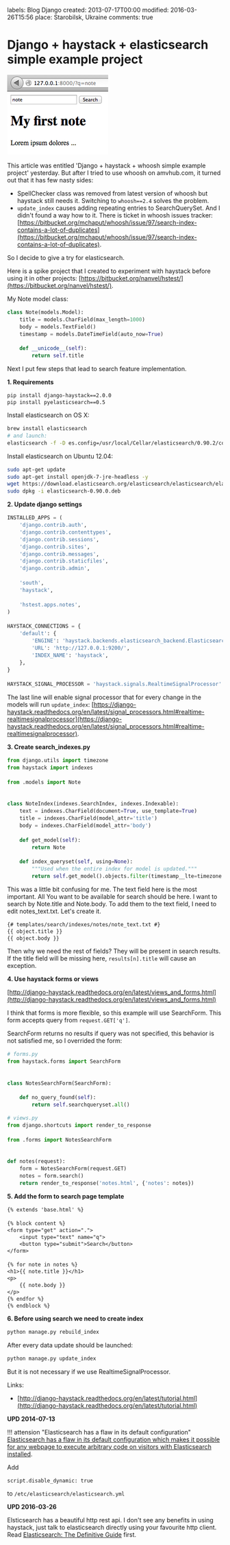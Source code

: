 labels: Blog
        Django
created: 2013-07-17T00:00
modified: 2016-03-26T15:56
place: Starobilsk, Ukraine
comments: true

# Django + haystack + elasticsearch simple example project

![Search with haystack](search_example.png)

This article was entitled 'Django + haystack + whoosh simple example project' yesterday. But after I tried to use whoosh on amvhub.com, it turned out that it has few nasty sides:

- SpellChecker class was removed from latest version of whoosh but haystack still needs it. Switching to ```whoosh==2.4``` solves the problem.
- ```update_index``` causes adding repeating entries to SearchQuerySet. And I didn't found a way how to it. There is ticket in whoosh issues tracker: [https://bitbucket.org/mchaput/whoosh/issue/97/search-index-contains-a-lot-of-duplicates](https://bitbucket.org/mchaput/whoosh/issue/97/search-index-contains-a-lot-of-duplicates).

So I decide to give a try for elasticsearch.

Here is a spike project that I created to experiment with haystack before using it in other projects: [https://bitbucket.org/nanvel/hstest/](https://bitbucket.org/nanvel/hstest/).

My Note model class:
```python
class Note(models.Model):
    title = models.CharField(max_length=1000)
    body = models.TextField()
    timestamp = models.DateTimeField(auto_now=True)

    def __unicode__(self):
        return self.title
```

Next I put few steps that lead to search feature implementation.

**1. Requirements**

```text
pip install django-haystack==2.0.0
pip install pyelasticsearch==0.5
```

Install elasticsearch on OS X:
```bash
brew install elasticsearch
# and launch:
elasticsearch -f -D es.config=/usr/local/Cellar/elasticsearch/0.90.2/config/elasticsearch.yml
```

Install elasticsearch on Ubuntu 12.04:
```bash
sudo apt-get update
sudo apt-get install openjdk-7-jre-headless -y
wget https://download.elasticsearch.org/elasticsearch/elasticsearch/elasticsearch-0.90.0.deb
sudo dpkg -i elasticsearch-0.90.0.deb
```

**2. Update django settings**

```python
INSTALLED_APPS = (
    'django.contrib.auth',
    'django.contrib.contenttypes',
    'django.contrib.sessions',
    'django.contrib.sites',
    'django.contrib.messages',
    'django.contrib.staticfiles',
    'django.contrib.admin',

    'south',
    'haystack',

    'hstest.apps.notes',
)

HAYSTACK_CONNECTIONS = {
    'default': {
        'ENGINE': 'haystack.backends.elasticsearch_backend.ElasticsearchSearchEngine',
        'URL': 'http://127.0.0.1:9200/',
        'INDEX_NAME': 'haystack',
    },
}

HAYSTACK_SIGNAL_PROCESSOR = 'haystack.signals.RealtimeSignalProcessor'
```

The last line will enable signal processor that for every change in the models will run ```update_index```: [https://django-haystack.readthedocs.org/en/latest/signal_processors.html#realtime-realtimesignalprocessor](https://django-haystack.readthedocs.org/en/latest/signal_processors.html#realtime-realtimesignalprocessor).

**3. Create search_indexes.py**

```python
from django.utils import timezone
from haystack import indexes

from .models import Note


class NoteIndex(indexes.SearchIndex, indexes.Indexable):
    text = indexes.CharField(document=True, use_template=True)
    title = indexes.CharField(model_attr='title')
    body = indexes.CharField(model_attr='body')

    def get_model(self):
        return Note

    def index_queryset(self, using=None):
        """Used when the entire index for model is updated."""
        return self.get_model().objects.filter(timestamp__lte=timezone.now())
```

This was a little bit confusing for me. 
The text field here is the most important. All You want to be available for search should be here.
I want to search by Note.title and Note.body. To add them to the text field, I need to edit notes_text.txt.
Let's create it.

```django
{# templates/search/indexes/notes/note_text.txt #}
{{ object.title }}
{{ object.body }}
```

Then why we need the rest of fields? They will be present in search results. If the title field will be missing here, ```results[n].title``` will cause an exception.

**4. Use haystack forms or views**

[http://django-haystack.readthedocs.org/en/latest/views_and_forms.html](http://django-haystack.readthedocs.org/en/latest/views_and_forms.html)

I think that forms is more flexible, so this example will use SearchForm.
This form accepts query from ```request.GET['q']```.

SearchForm returns no results if query was not specified, this behavior is not satisfied me, so I overrided the form:
```python
# forms.py
from haystack.forms import SearchForm


class NotesSearchForm(SearchForm):

    def no_query_found(self):
        return self.searchqueryset.all()
```

```python
# views.py
from django.shortcuts import render_to_response

from .forms import NotesSearchForm


def notes(request):
    form = NotesSearchForm(request.GET)
    notes = form.search()
    return render_to_response('notes.html', {'notes': notes})
```

**5. Add the form to search page template**

```django
{% extends 'base.html' %}

{% block content %}
<form type="get" action=".">
    <input type="text" name="q">
    <button type="submit">Search</button>
</form>

{% for note in notes %}
<h1>{{ note.title }}</h1>
<p>
    {{ note.body }}
</p>
{% endfor %}
{% endblock %}
```

**6. Before using search we need to create index**

```bash
python manage.py rebuild_index
```

After every data update should be launched:
```bash
python manage.py update_index
```

But it is not necessary if we use RealtimeSignalProcessor.

Links:

- [http://django-haystack.readthedocs.org/en/latest/tutorial.html](http://django-haystack.readthedocs.org/en/latest/tutorial.html)

**UPD 2014-07-13**

!!! attension "Elasticsearch has a flaw in its default configuration"
    [Elasticsearch has a flaw in its default configuration which makes it possible for any webpage to execute arbitrary code on visitors with Elasticsearch installed](http://bouk.co/blog/elasticsearch-rce/).

Add
```text
script.disable_dynamic: true
```

to ```/etc/elasticsearch/elasticsearch.yml```

**UPD 2016-03-26**

Elsticsearch has a beautiful http rest api. I don't see any benefits in using haystack, just talk to elasticsearch directly using your favourite http client.
Read [Elasticsearch: The Definitive Guide](https://www.elastic.co/guide/en/elasticsearch/guide/current/index.html) first.
